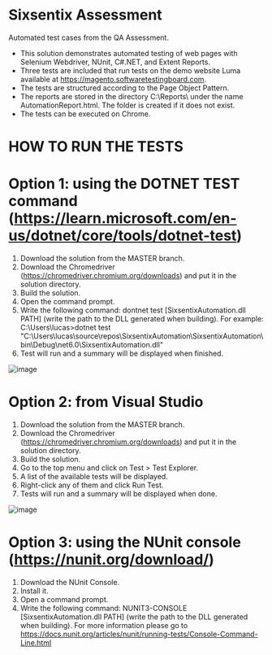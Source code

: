 # Sixsentix Assessment
Automated test cases from the QA Assessment.

- This solution demonstrates automated testing of web pages with Selenium Webdriver, NUnit, C#.NET, and Extent Reports.
- Three tests are included that run tests on the demo website Luma available at https://magento.softwaretestingboard.com.
- The tests are structured according to the Page Object Pattern.
- The reports are stored in the directory C:\Reports\ under the name AutomationReport.html. The folder is created if it does not exist.
- The tests can be executed on Chrome.

# HOW TO RUN THE TESTS
# Option 1: using the DOTNET TEST command (https://learn.microsoft.com/en-us/dotnet/core/tools/dotnet-test)
1. Download the solution from the MASTER branch.
2. Download the Chromedriver (https://chromedriver.chromium.org/downloads) and put it in the solution directory.
3. Build the solution. 
4. Open the command prompt.
5. Write the following command: dontnet test [SixsentixAutomation.dll PATH] (write the path to the DLL generated when building).
   For example: C:\Users\lucas>dotnet test "C:\Users\lucas\source\repos\SixsentixAutomation\SixsentixAutomation\bin\Debug\net6.0\SixsentixAutomation.dll"
6. Test will run and a summary will be displayed when finished.

![image](https://github.com/lucasruben/SixsentixAssessment/assets/18044146/cb4e9b64-41cd-484a-8aa9-c6074a4d5d18)

# Option 2: from Visual Studio
1. Download the solution from the MASTER branch.
2. Download the Chromedriver (https://chromedriver.chromium.org/downloads) and put it in the solution directory.
3. Build the solution. 
4. Go to the top menu and click on Test > Test Explorer.
5. A list of the available tests will be displayed.
6. Right-click any of them and click Run Test.
7. Tests will run and a summary will be displayed when done.

![image](https://github.com/lucasruben/SixsentixAssessment/assets/18044146/212a84fc-5e85-4da0-98a4-6f4183f4d7f0)

# Option 3: using the NUnit console (https://nunit.org/download/)
1. Download the NUnit Console.
2. Install it.
3. Open a command prompt.
4. Write the following command: NUNIT3-CONSOLE [SixsentixAutomation.dll PATH] (write the path to the DLL generated when building).
   For more information please go to https://docs.nunit.org/articles/nunit/running-tests/Console-Command-Line.html

